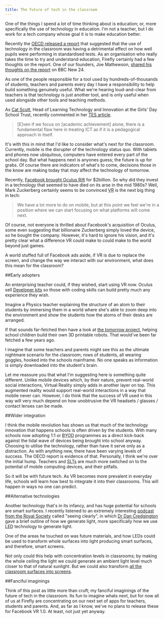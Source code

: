 ```yaml
---
title: The future of tech in the classroom
---
```

One of the things I spend a lot of time thinking about is education; or, more specifically the use of technology in education. I'm not a teacher, but I do work for a tech company whose goal it is to make education better.

Recently the [<abbr title=" Organisation for Economic Co-operation and Development">OECD</abbr> released a report](https://www.tes.com/news/school-news/breaking-news/frequent-use-school-computers-impairs-learning-finds-international) that suggested that the use of technology in the classroom was having a detrimental effect on how well pupils were performing in standardised tests. As an organisation who really takes the time to try and understand education, Firefly certainly had a few thoughts on the report. One of our founders, Joe Mathewson, [shared his thoughts on the report](http://fireflylearning.com/blog/is-technology-good-or-bad-for-schools) on BBC New 24. 

As one of the people responsible for a tool used by hundreds-of-thousands of students, teachers and parents every day I have a responsibility to help build something genuinely useful. What we're hearing loud-and-clear from teachers is that technology is just another tool, and is only useful when used alongside other tools and teaching methods. 

As [Cat Scutt](https://twitter.com/CatScutt), Head of Learning Technology and Innovation at the Girls' Day School Trust, recently commented in her [TES article](https://www.tes.com/news/school-news/breaking-views/yin-and-yang-using-mobile-technology-classroom).

> [E]ven if we focus on [academic achievement] alone, there is a fundamental flaw here in treating ICT as if it is a pedagogical approach in itself.

It's with this in mind that I'd like to consider what's next for the classroom. Currently, mobile is the disrupter of the technology status quo. With tablets and phones now ubiquitous, computers have entered every part of the school day. But what happens next is anyones guess; the future is up for grabs. Of course there are indicators of what's to come, decisions those in the know are making today that _may_ affect the technology of tomorrow.

Recently, [Facebook brought Oculus Rift](https://www.facebook.com/zuck/posts/10101319050523971) for $2billion. So why did they invest in a technology that seemed to have died on its arse in the mid 1980s? Well, Mark Zuckerberg certainly seems to be convinced <abbr title="Virtual Reality">VR</abbr> is the next big thing in tech:

> We have a lot more to do on mobile, but at this point we feel we're in a position where we can start focusing on what platforms will come next.

Of course, not everyone is thrilled about Facebook's acquisition of Oculus, some even suggesting that billionaire Zuckerberg simply loved the device, so he bought the company. However, it's hard to ignore his vision, and it's pretty clear what a difference VR could make to could make to the world beyond just games.

A world stuffed full of Facebook ads aside, if VR is due to replace the screen, and change the way we interact with our environment, what does this mean for the classroom?

##Early adopters

An enterprising teacher could, if they wished, start using VR now. Oculus sell [Developer kits](https://www.oculus.com/en-us/dk2/) so those with coding skills can build pretty much any experience they wish.

Imagine a Physics teacher explaining the structure of an atom to their students by immersing them in a world where she's able to zoom deep into the environment and show the students how the atoms of their desks are arranged.

If that sounds far-fetched then have a look at [the tomorrow project](http://tomorrow-projects.com/classroom/), helping school children build their own 3D printable robots. That would've been far fetched a few years ago.

I imagine that some teachers and parents might see this as the ultimate nightmare scenario for the classroom; rows of students, all wearing goggles, hooked into the schools mainframe. No one speaks as information is simply downloaded into the student's brain.

Let me reassure you that what I'm suggesting here is something quite different. Unlike mobile devices which, by their nature, prevent real-world social interactions, Virtual Reality simply adds in another layer on top. This augmented reality would support real-world interactions in a way that mobile never can. However, I do think that the success of VR used in this way will very much depend on how unobtrusive the VR headsets / glasses / contact lenses can be made.

##Wider integration

I think the mobile revolution has shown us that much of the technology innovation that happens schools is often driven by the students. With many schools now adopting 1:1 or <abbr title="Bring Your Own Device">BYOD</abbr> programmes as a direct kick-back against the tidal wave of devices being brought into school anyway. Choosing to utilise the technology, rather than have it serve only as a distraction. As with anything new, there have been varying levels of success. The OECD report is evidence of that. Personally, I think we're over the initial hump. Teachers and <abbr title="Senior Leadership Teams">SLTs</abbr> are much more switched on to the potential of mobile computing devices, and their pitfalls. 

So it will be with future tech. As VR becomes more prevalent in everyday life, schools will learn how best to integrate it into their classrooms. This will happen in ways no one can predict. 

##Alternative technologies

Another technology that's in its infancy, and has huge potential for schools are smart surfaces. I recently listened to an extremely interesting [podcast from the Royal Society](https://royalsociety.org/stay-in-touch/rss/) called "seeing clearly", in which [Dr Dan Credgington](http://www.phy.cam.ac.uk/directory/dr-dan-credgington) gave a brief outline of how we generate light, more specifically how we use <abbr title="Light Emitting Diode">LED</abbr> technology to generate light.

One of the areas he touched on was future materials, and how LEDs could be used to transform whole surfaces into light producing smart surfaces, and therefore, smart screens. 

Not only could this help with concentration levels in classrooms; by making the whole ceiling the light we could generate an ambient light level much closer to that of natural sunlight. But we could also transform [all the classroom surfaces into screens](https://en.wikipedia.org/wiki/Holodeck). 

##Fanciful imaginings

Think of this post as little more than cruft; my fanciful imaginings of the future of tech in the classroom. Its fun to imagine whats next, but for now all of us at Firefly are concentrating on our next set of apps for teachers, students and parents. And, as far as I know, we've no plans to release these for Facebook VR 1.0. At least, not just yet anyway.